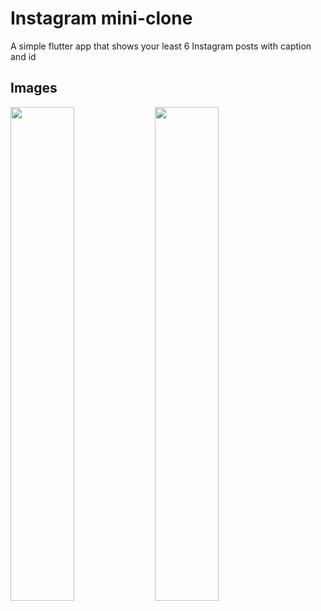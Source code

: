 # Instagram mini-clone

A simple flutter app that shows your least 6 Instagram posts with caption and id

## Images

<img src="https://user-images.githubusercontent.com/46304263/153063645-c1e06107-2cb0-4979-afe1-8a6f3c596b05.png" width="45%"></img>
<img src="https://user-images.githubusercontent.com/46304263/153063634-75ce3fd3-c712-43e9-a81b-021a0972d72a.png" width="45%"></img>
